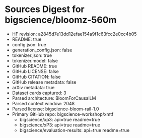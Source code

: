 # Sources Digest for bigscience/bloomz-560m
- HF revision: a2845d7e13dd12efae154a9f1c63fcc2e0cc4b05
- README: true
- config.json: true
- generation_config.json: false
- tokenizer.json: true
- tokenizer.model: false
- GitHub README: true
- GitHub LICENSE: false
- GitHub CITATION: false
- GitHub release metadata: false
- arXiv metadata: true
- Dataset cards captured: 3
- Parsed architecture: BloomForCausalLM
- Parsed context window: 2048
- Parsed license: bigscience-bloom-rail-1.0
- Primary GitHub repo: bigscience-workshop/xmtf
  - bigscience/xp3: api=true readme=true
  - bigscience/xP3: api=true readme=true
  - bigscience/evaluation-results: api=true readme=true
